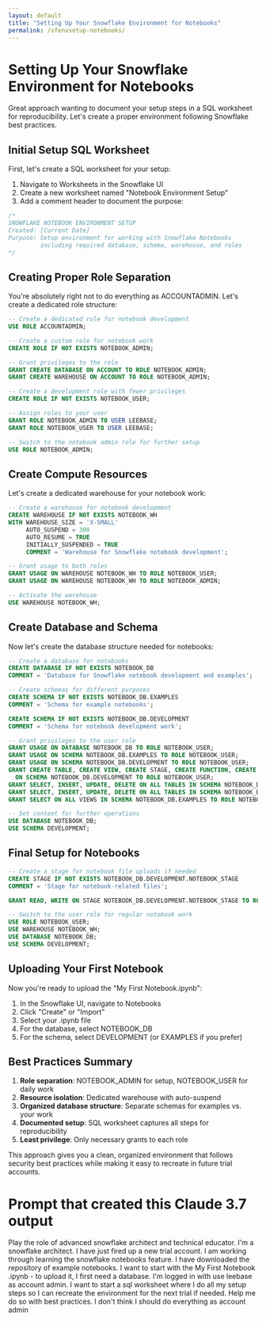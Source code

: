 ```yaml
---
layout: default
title: "Setting Up Your Snowflake Environment for Notebooks"
permalink: /sfenvsetup-notebooks/
---
```

# Setting Up Your Snowflake Environment for Notebooks

Great approach wanting to document your setup steps in a SQL worksheet for reproducibility. Let's create a proper environment following Snowflake best practices.

## Initial Setup SQL Worksheet

First, let's create a SQL worksheet for your setup:

1. Navigate to Worksheets in the Snowflake UI
2. Create a new worksheet named "Notebook Environment Setup"
3. Add a comment header to document the purpose:

```sql
/*
SNOWFLAKE NOTEBOOK ENVIRONMENT SETUP
Created: [Current Date]
Purpose: Setup environment for working with Snowflake Notebooks
         including required database, schema, warehouse, and roles
*/
```

## Creating Proper Role Separation

You're absolutely right not to do everything as ACCOUNTADMIN. Let's create a dedicated role structure:

```sql
-- Create a dedicated role for notebook development
USE ROLE ACCOUNTADMIN;

-- Create a custom role for notebook work
CREATE ROLE IF NOT EXISTS NOTEBOOK_ADMIN;

-- Grant privileges to the role
GRANT CREATE DATABASE ON ACCOUNT TO ROLE NOTEBOOK_ADMIN;
GRANT CREATE WAREHOUSE ON ACCOUNT TO ROLE NOTEBOOK_ADMIN;

-- Create a development role with fewer privileges
CREATE ROLE IF NOT EXISTS NOTEBOOK_USER;

-- Assign roles to your user
GRANT ROLE NOTEBOOK_ADMIN TO USER LEEBASE;
GRANT ROLE NOTEBOOK_USER TO USER LEEBASE;

-- Switch to the notebook admin role for further setup
USE ROLE NOTEBOOK_ADMIN;
```

## Create Compute Resources

Let's create a dedicated warehouse for your notebook work:

```sql
-- Create a warehouse for notebook development
CREATE WAREHOUSE IF NOT EXISTS NOTEBOOK_WH 
WITH WAREHOUSE_SIZE = 'X-SMALL'
     AUTO_SUSPEND = 300
     AUTO_RESUME = TRUE
     INITIALLY_SUSPENDED = TRUE
     COMMENT = 'Warehouse for Snowflake notebook development';

-- Grant usage to both roles
GRANT USAGE ON WAREHOUSE NOTEBOOK_WH TO ROLE NOTEBOOK_USER;
GRANT USAGE ON WAREHOUSE NOTEBOOK_WH TO ROLE NOTEBOOK_ADMIN;

-- Activate the warehouse
USE WAREHOUSE NOTEBOOK_WH;
```

## Create Database and Schema

Now let's create the database structure needed for notebooks:

```sql
-- Create a database for notebooks
CREATE DATABASE IF NOT EXISTS NOTEBOOK_DB
COMMENT = 'Database for Snowflake notebook development and examples';

-- Create schemas for different purposes
CREATE SCHEMA IF NOT EXISTS NOTEBOOK_DB.EXAMPLES
COMMENT = 'Schema for example notebooks';

CREATE SCHEMA IF NOT EXISTS NOTEBOOK_DB.DEVELOPMENT
COMMENT = 'Schema for notebook development work';

-- Grant privileges to the user role
GRANT USAGE ON DATABASE NOTEBOOK_DB TO ROLE NOTEBOOK_USER;
GRANT USAGE ON SCHEMA NOTEBOOK_DB.EXAMPLES TO ROLE NOTEBOOK_USER;
GRANT USAGE ON SCHEMA NOTEBOOK_DB.DEVELOPMENT TO ROLE NOTEBOOK_USER;
GRANT CREATE TABLE, CREATE VIEW, CREATE STAGE, CREATE FUNCTION, CREATE PROCEDURE 
  ON SCHEMA NOTEBOOK_DB.DEVELOPMENT TO ROLE NOTEBOOK_USER;
GRANT SELECT, INSERT, UPDATE, DELETE ON ALL TABLES IN SCHEMA NOTEBOOK_DB.EXAMPLES TO ROLE NOTEBOOK_USER;
GRANT SELECT, INSERT, UPDATE, DELETE ON ALL TABLES IN SCHEMA NOTEBOOK_DB.DEVELOPMENT TO ROLE NOTEBOOK_USER;
GRANT SELECT ON ALL VIEWS IN SCHEMA NOTEBOOK_DB.EXAMPLES TO ROLE NOTEBOOK_USER;

-- Set context for further operations
USE DATABASE NOTEBOOK_DB;
USE SCHEMA DEVELOPMENT;
```

## Final Setup for Notebooks

```sql
-- Create a stage for notebook file uploads if needed
CREATE STAGE IF NOT EXISTS NOTEBOOK_DB.DEVELOPMENT.NOTEBOOK_STAGE
COMMENT = 'Stage for notebook-related files';

GRANT READ, WRITE ON STAGE NOTEBOOK_DB.DEVELOPMENT.NOTEBOOK_STAGE TO ROLE NOTEBOOK_USER;

-- Switch to the user role for regular notebook work
USE ROLE NOTEBOOK_USER;
USE WAREHOUSE NOTEBOOK_WH;
USE DATABASE NOTEBOOK_DB;
USE SCHEMA DEVELOPMENT;
```

## Uploading Your First Notebook

Now you're ready to upload the "My First Notebook.ipynb":

1. In the Snowflake UI, navigate to Notebooks
2. Click "Create" or "Import"
3. Select your .ipynb file
4. For the database, select NOTEBOOK_DB
5. For the schema, select DEVELOPMENT (or EXAMPLES if you prefer)

## Best Practices Summary

1. **Role separation**: NOTEBOOK_ADMIN for setup, NOTEBOOK_USER for daily work
2. **Resource isolation**: Dedicated warehouse with auto-suspend
3. **Organized database structure**: Separate schemas for examples vs. your work
4. **Documented setup**: SQL worksheet captures all steps for reproducibility
5. **Least privilege**: Only necessary grants to each role

This approach gives you a clean, organized environment that follows security best practices while making it easy to recreate in future trial accounts.

# Prompt that created this Claude 3.7 output
Play the role of advanced snowflake architect and technical educator.  I'm a snowflake architect.  I have just fired up a new trial account.  I am working through learning the snowflake notebooks feature.  I have downloaded the repository of example notebooks.  I want to start with the My First Notebook .ipynb - to upload it, I first need a database.  I'm logged in with use leebase as account admin.  I want to start a sql worksheet where I do all my setup steps so I can recreate the environment for the next trial if needed.  Help me do so with best practices.  I don't think I should do everything as account admin